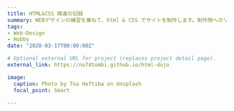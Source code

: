 ```yaml
---
title: HTML&CSS 精進の記録
summary: WEBデザインの練習を兼ねて、html & CSS でサイトを制作します。制作物へのリンク。
tags:
- Web-Design
- Hobby
date: "2020-03-17T00:00:00Z"

# Optional external URL for project (replaces project detail page).
external_link: https://no74tombi.github.io/html-dojo

image:
  caption: Photo by Toa Heftiba on Unsplash
  focal_point: Smart

---
```

